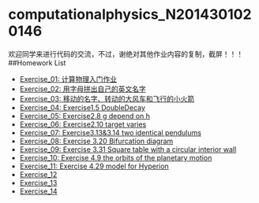 # computationalphysics_N2014301020146
欢迎同学来进行代码的交流，不过，谢绝对其他作业内容的复制，截屏！！！
##Homework List
* [Exercise_01: 计算物理入门作业](https://www.zybuluo.com/LP2014301020146/note/497912)
* [Exercise_02: 用字母拼出自己的英文名字](https://www.zybuluo.com/LP2014301020146/note/503939)
* [Exercise_03: 移动的名字、转动的大风车和飞行的小火箭](https://www.zybuluo.com/LP2014301020146/note/512859)
* [Exercise_04: Exercise1.5 DoubleDecay](https://www.zybuluo.com/LP2014301020146/note/522571)
* [Exercise_05: Exercise2.8 g depend on h](https://www.zybuluo.com/LP2014301020146/note/534143)
* [Exercise_06: Exercise2.10 target varies](https://www.zybuluo.com/LP2014301020146/note/542207)
* [Exercise_07: Exercise3.13&3.14 two identical pendulums](https://www.zybuluo.com/LP2014301020146/note/550077)
* [Exercise_08: Exercise 3.20 Bifurcation diagram](https://www.zybuluo.com/LP2014301020146/note/565768)
* [Exercise_09: Exercise 3.31 Square table with a circular interior wall](https://www.zybuluo.com/LP2014301020146/note/573331)
* [Exercise_10: Exercise 4.9 the orbits of the planetary motion](https://www.zybuluo.com/LP2014301020146/note/581106)
* [Exercise_11: Exercise 4.29 model for Hyperion](https://www.zybuluo.com/LP2014301020146/note/589803)
* [Exercise_12]()
* [Exercise_13]()
* [Exercise_14]()
